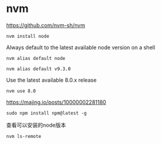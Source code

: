 # nvm

https://github.com/nvm-sh/nvm

```shell
nvm install node
```

Always default to the latest available node version on a shell

```shell
nvm alias default node
```

```shell
nvm alias default v9.3.0
```

Use the latest available 8.0.x release

```shell
nvm use 8.0
```

https://majing.io/posts/10000002281180

```shell
sudo npm install npm@latest -g
```


查看可以安装的node版本

```shell
nvm ls-remote
```
